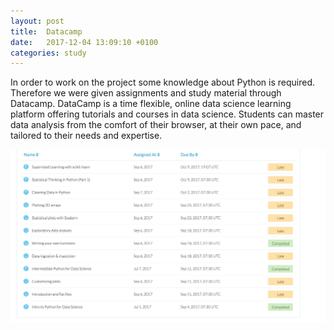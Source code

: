 ```yaml
---
layout: post
title:  Datacamp
date:   2017-12-04 13:09:10 +0100
categories: study
---
```


In order to work on the project some knowledge about Python is required. Therefore we were given assignments and study material through Datacamp. DataCamp is a time flexible, online data science learning platform offering tutorials and courses in data science. Students can master data analysis from the comfort of their browser, at their own pace, and tailored to their needs and expertise.

<div class="fluid-media">
  <img src="/public/images/datacamp.png?{{site.time | date: '%s%N'}}" />
</div>